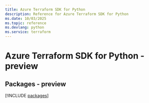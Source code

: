 ```yaml
---
title: Azure Terraform SDK for Python
description: Reference for Azure Terraform SDK for Python
ms.date: 10/03/2025
ms.topic: reference
ms.devlang: python
ms.service: terraform
---
```

# Azure Terraform SDK for Python - preview
## Packages - preview
[!INCLUDE [packages](terraform-index.md)]